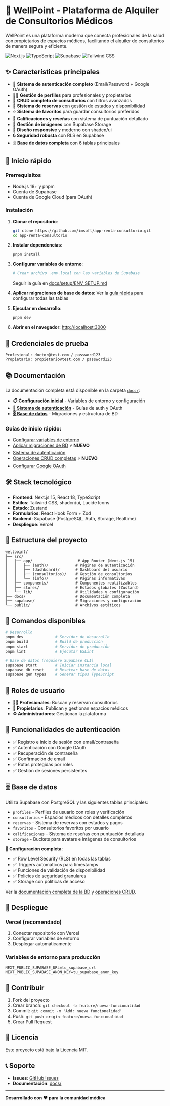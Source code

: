 # 🏥 WellPoint - Plataforma de Alquiler de Consultorios Médicos

WellPoint es una plataforma moderna que conecta profesionales de la salud con propietarios de espacios médicos, facilitando el alquiler de consultorios de manera segura y eficiente.

![Next.js](https://img.shields.io/badge/Next.js-15-black)
![TypeScript](https://img.shields.io/badge/TypeScript-5-blue)
![Supabase](https://img.shields.io/badge/Supabase-green)
![Tailwind CSS](https://img.shields.io/badge/Tailwind-CSS-blue)

## ✨ Características principales

- 🔐 **Sistema de autenticación completo** (Email/Password + Google OAuth)
- 👨‍⚕️ **Gestión de perfiles** para profesionales y propietarios
- 🏢 **CRUD completo de consultorios** con filtros avanzados
- 📅 **Sistema de reservas** con gestión de estados y disponibilidad
- ⭐ **Sistema de favoritos** para guardar consultorios preferidos
- 🌟 **Calificaciones y reseñas** con sistema de puntuación detallado
- 📸 **Gestión de imágenes** con Supabase Storage
- 📱 **Diseño responsive** y moderno con shadcn/ui
- 🔒 **Seguridad robusta** con RLS en Supabase
- 🗄️ **Base de datos completa** con 6 tablas principales

## 🚀 Inicio rápido

### Prerrequisitos

- Node.js 18+ y pnpm
- Cuenta de Supabase
- Cuenta de Google Cloud (para OAuth)

### Instalación

1. **Clonar el repositorio**:
   ```bash
   git clone https://github.com/imsoft/app-renta-consultorio.git
   cd app-renta-consultorio
   ```

2. **Instalar dependencias**:
   ```bash
   pnpm install
   ```

3. **Configurar variables de entorno**:
   ```bash
   # Crear archivo .env.local con las variables de Supabase
   ```
   Seguir la guía en [docs/setup/ENV_SETUP.md](./docs/setup/ENV_SETUP.md)

4. **Aplicar migraciones de base de datos**:
   Ver la [guía rápida](./APPLY_MIGRATIONS.md) para configurar todas las tablas

5. **Ejecutar en desarrollo**:
   ```bash
   pnpm dev
   ```

6. **Abrir en el navegador**: [http://localhost:3000](http://localhost:3000)

## 🔑 Credenciales de prueba

```
Profesional: doctor@test.com / password123
Propietario: propietario@test.com / password123
```

## 📚 Documentación

La documentación completa está disponible en la carpeta [`docs/`](./docs/):

- **[📋 Configuración inicial](./docs/setup/)** - Variables de entorno y configuración
- **[🔐 Sistema de autenticación](./docs/auth/)** - Guías de auth y OAuth
- **[🗄️ Base de datos](./docs/database/)** - Migraciones y estructura de BD

### Guías de inicio rápido:
- [Configurar variables de entorno](./docs/setup/ENV_SETUP.md)
- [Aplicar migraciones de BD](./APPLY_MIGRATIONS.md) ⚡ **NUEVO**
- [Sistema de autenticación](./docs/auth/AUTH_SYSTEM.md)
- [Operaciones CRUD completas](./docs/database/CRUD_OPERATIONS.md) ⚡ **NUEVO**
- [Configurar Google OAuth](./docs/auth/GOOGLE_AUTH_SETUP.md)

## 🛠️ Stack tecnológico

- **Frontend**: Next.js 15, React 18, TypeScript
- **Estilos**: Tailwind CSS, shadcn/ui, Lucide Icons
- **Estado**: Zustand
- **Formularios**: React Hook Form + Zod
- **Backend**: Supabase (PostgreSQL, Auth, Storage, Realtime)
- **Despliegue**: Vercel

## 📁 Estructura del proyecto

```
wellpoint/
├── src/
│   ├── app/                    # App Router (Next.js 15)
│   │   ├── (auth)/            # Páginas de autenticación
│   │   ├── (dashboard)/       # Dashboard del usuario
│   │   ├── (consultorios)/    # Gestión de consultorios
│   │   └── (info)/            # Páginas informativas
│   ├── components/            # Componentes reutilizables
│   ├── stores/                # Estados globales (Zustand)
│   └── lib/                   # Utilidades y configuración
├── docs/                      # Documentación completa
├── supabase/                  # Migraciones y configuración
└── public/                    # Archivos estáticos
```

## 🔧 Comandos disponibles

```bash
# Desarrollo
pnpm dev              # Servidor de desarrollo
pnpm build            # Build de producción  
pnpm start            # Servidor de producción
pnpm lint             # Ejecutar ESLint

# Base de datos (requiere Supabase CLI)
supabase start        # Iniciar instancia local
supabase db reset     # Resetear base de datos
supabase gen types    # Generar tipos TypeScript
```

## 🎯 Roles de usuario

- **👨‍⚕️ Profesionales**: Buscan y reservan consultorios
- **🏢 Propietarios**: Publican y gestionan espacios médicos
- **⚙️ Administradores**: Gestionan la plataforma

## 🔐 Funcionalidades de autenticación

- ✅ Registro e inicio de sesión con email/contraseña
- ✅ Autenticación con Google OAuth
- ✅ Recuperación de contraseña
- ✅ Confirmación de email
- ✅ Rutas protegidas por roles
- ✅ Gestión de sesiones persistentes

## 🗄️ Base de datos

Utiliza Supabase con PostgreSQL y las siguientes tablas principales:

- `profiles` - Perfiles de usuario con roles y verificación
- `consultorios` - Espacios médicos con detalles completos
- `reservas` - Sistema de reservas con estados y pagos
- `favoritos` - Consultorios favoritos por usuario
- `calificaciones` - Sistema de reseñas con puntuación detallada
- `storage` - Buckets para avatars e imágenes de consultorios

**🔧 Configuración completa**:
- ✅ Row Level Security (RLS) en todas las tablas
- ✅ Triggers automáticos para timestamps
- ✅ Funciones de validación de disponibilidad
- ✅ Policies de seguridad granulares
- ✅ Storage con políticas de acceso

Ver la [documentación completa de la BD](./docs/database/README.md) y [operaciones CRUD](./docs/database/CRUD_OPERATIONS.md).

## 🚀 Despliegue

### Vercel (recomendado)

1. Conectar repositorio con Vercel
2. Configurar variables de entorno
3. Desplegar automáticamente

### Variables de entorno para producción

```env
NEXT_PUBLIC_SUPABASE_URL=tu_supabase_url
NEXT_PUBLIC_SUPABASE_ANON_KEY=tu_supabase_anon_key
```

## 🤝 Contribuir

1. Fork del proyecto
2. Crear branch: `git checkout -b feature/nueva-funcionalidad`
3. Commit: `git commit -m 'Add: nueva funcionalidad'`
4. Push: `git push origin feature/nueva-funcionalidad`
5. Crear Pull Request

## 📝 Licencia

Este proyecto está bajo la Licencia MIT.

## 📞 Soporte

- **Issues**: [GitHub Issues](https://github.com/imsoft/app-renta-consultorio/issues)
- **Documentación**: [docs/](./docs/)

---

**Desarrollado con ❤️ para la comunidad médica**